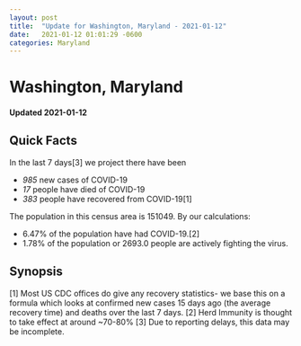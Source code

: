 ```yaml
---
layout: post
title:  "Update for Washington, Maryland - 2021-01-12"
date:   2021-01-12 01:01:29 -0600
categories: Maryland
---
```


# Washington, Maryland
#### Updated 2021-01-12

## Quick Facts

In the last 7 days[3] we project there have been
- *985* new cases of COVID-19
- *17* people have died of COVID-19
- *383* people have recovered from COVID-19[1]

The population in this census area is 151049. By our calculations:
- 6.47% of the population have had COVID-19.[2]
- 1.78% of the population or 2693.0 people are actively fighting the virus.

## Synopsis




[1] Most US CDC offices do give any recovery statistics- we base this on a formula which looks at confirmed new cases
15 days ago (the average recovery time) and deaths over the last 7 days.
[2] Herd Immunity is thought to take effect at around ~70-80%
[3] Due to reporting delays, this data may be incomplete. 
    